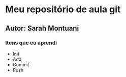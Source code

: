 # Meu repositório de aula git
## Autor: Sarah Montuani

<h3> Itens que eu aprendi </h3>
<ul>
    <li>Init</li>
    <li>Add</li>
    <li>Commit</li>
    <li>Push</li>
</ul>